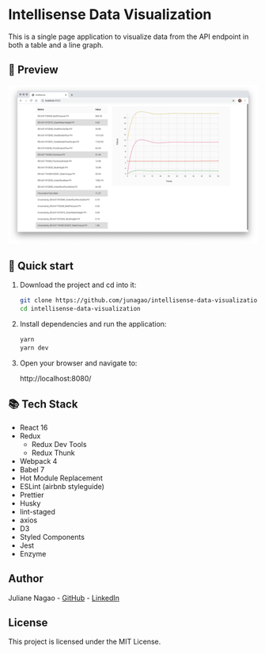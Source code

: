 # Intellisense Data Visualization

This is a single page application to visualize data from the API endpoint in both a table and a line graph.

## 👀 Preview

![intellisense-png](./assets/intellisense-preview.png)

## 🚀 Quick start

1. Download the project and cd into it:

   ```bash
   git clone https://github.com/junagao/intellisense-data-visualization.git
   cd intellisense-data-visualization
   ```

2. Install dependencies and run the application:

   ```bash
   yarn
   yarn dev
   ```

3. Open your browser and navigate to:

   http://localhost:8080/

## 📚 Tech Stack

- React 16
- Redux
  - Redux Dev Tools
  - Redux Thunk
- Webpack 4
- Babel 7
- Hot Module Replacement
- ESLint (airbnb styleguide)
- Prettier
- Husky
- lint-staged
- axios
- D3
- Styled Components
- Jest
- Enzyme

## Author

Juliane Nagao - [GitHub](https://github.com/junagao) - [LinkedIn](https://www.linkedin.com/in/junagao/)

## License

This project is licensed under the MIT License.
